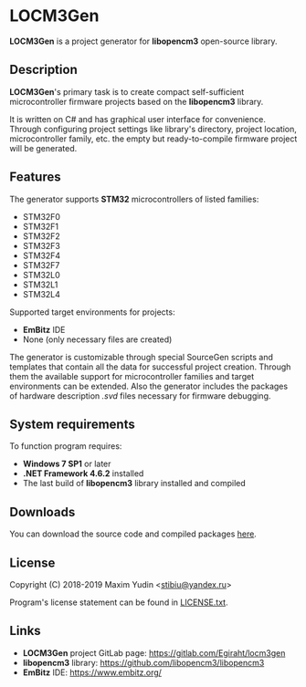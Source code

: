 # LOCM3Gen

**LOCM3Gen** is a project generator for **libopencm3** open-source
library.

Description
-----------

**LOCM3Gen**'s primary task is to create compact self-sufficient
microcontroller firmware projects based on the **libopencm3** library.

It is written on C# and has graphical user interface for convenience. Through
configuring project settings like library's directory, project location,
microcontroller family, etc. the empty but ready-to-compile firmware project
will be generated.

Features
--------

The generator supports **STM32** microcontrollers of listed families:

* STM32F0
* STM32F1
* STM32F2
* STM32F3
* STM32F4
* STM32F7
* STM32L0
* STM32L1
* STM32L4

Supported target environments for projects:

* **EmBitz** IDE
* None (only necessary files are created)

The generator is customizable through special SourceGen scripts and templates
that contain all the data for successful project creation. Through them the
available support for microcontroller families and target environments can be
extended. Also the generator includes the packages of hardware description
*.svd* files necessary for firmware debugging.

System requirements
-------------------

To function program requires:

* **Windows 7 SP1** or later
* **.NET Framework 4.6.2** installed
* The last build of **libopencm3** library installed and compiled

Downloads
---------

You can download the source code and compiled packages
[here](https://gitlab.com/Egiraht/locm3gen/releases).

License
-------

Copyright (C) 2018-2019 Maxim Yudin <<stibiu@yandex.ru>>

Program's license statement can be found in [LICENSE.txt](LICENSE.txt).

Links
-----

* **LOCM3Gen** project GitLab page: https://gitlab.com/Egiraht/locm3gen
* **libopencm3** library: <https://github.com/libopencm3/libopencm3>
* **EmBitz** IDE: <https://www.embitz.org/>
